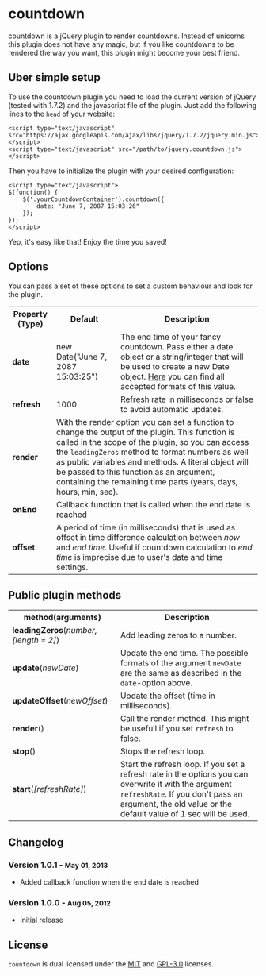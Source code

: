 # countdown

countdown is a jQuery plugin to render countdowns. Instead of unicorns this plugin does not have any magic, but if you like countdowns to be rendered the way you want, this plugin might become your best friend.

## Uber simple setup

To use the countdown plugin you need to load the current version of jQuery (tested with 1.7.2) and the javascript file of the plugin.
Just add the following lines to the `head` of your website:

    <script type="text/javascript" src="https://ajax.googleapis.com/ajax/libs/jquery/1.7.2/jquery.min.js"></script>
    <script type="text/javascript" src="/path/to/jquery.countdown.js"></script>

Then you have to initialize the plugin with your desired configuration:

    <script type="text/javascript">
    $(function() {
        $('.yourCountdownContainer').countdown({
            date: "June 7, 2087 15:03:26"
        });
    });
    </script>

Yep, it's easy like that! Enjoy the time you saved!

## Options

You can pass a set of these options to set a custom behaviour and look for the plugin.

<table>
    <tr>
        <th>Property (Type)</th>
        <th>Default</th>
        <th>Description</th>
    </tr>
    <tr>
        <td><strong>date</strong></td>
        <td>new Date("June 7, 2087 15:03:25")</td>
        <td>The end time of your fancy countdown. Pass either a date object or a string/integer that will be used to create a new Date object. <a href="https://developer.mozilla.org/en-US/docs/JavaScript/Reference/Global_Objects/Date" target="_blank">Here</a> you can find all accepted formats of this value.</td>
    </tr>
    <tr>
        <td><strong>refresh</strong></td>
        <td>1000</td>
        <td>Refresh rate in milliseconds or false to avoid automatic updates.</td>
    </tr>
    <tr>
        <td><strong>render</strong></td>
        <td colspan="2">With the render option you can set a function to change the output of the plugin. This function is called in the scope of the plugin, so you can access the <code>leadingZeros</code> method to format numbers as well as public variables and methods. A literal object will be passed to this function as an argument, containing the remaining time parts (years, days, hours, min, sec).</td>
    </tr>
    <tr>
    	<td><strong>onEnd</strong></td>
        <td colspan="2">Callback function that is called when the end date is reached</td>
    </tr>
    <tr>
    	<td><strong>offset</strong></td>
        <td colspan="2">A period of time (in milliseconds) that is used as offset in time difference calculation between <em>now</em> and <em>end time</em>. Useful if countdown calculation to <em>end time</em> is imprecise due to user's date and time settings.</td>
    </tr>
</table>


## Public plugin methods

<table>
    <tr>
        <th>method(arguments)</th>
        <th>Description</th>
    </tr>
    <tr>
        <td><strong>leadingZeros</strong>(<em>number, [length = 2]</em>)</td>
        <td>Add leading zeros to a number.</td>
    </tr>
    <tr>
        <td><strong>update</strong>(<em>newDate</em>)</td>
        <td>Update the end time. The possible formats of the argument <code>newDate</code> are the same as described in the <code>date</code>-option above.</td>
    </tr>
    <tr>
        <td><strong>updateOffset</strong>(<em>newOffset</em>)</td>
        <td>Update the offset (time in milliseconds).</td>
    </tr>
    <tr>
        <td><strong>render</strong>()</td>
        <td>Call the render method. This might be usefull if you set <code>refresh</code> to false.</td>
    </tr>
    <tr>
        <td><strong>stop</strong>()</td>
        <td>Stops the refresh loop.</td>
    </tr>
    <tr>
        <td><strong>start</strong>(<em>[refreshRate]</em>)</td>
        <td>Start the refresh loop. If you set a refresh rate in the options you can overwrite it with the argument <code>refreshRate</code>. If you don't pass an argument, the old value or the default value of 1 sec will be used.</td>
    </tr>
</table>

## Changelog

### Version 1.0.1 - <small>May 01, 2013</small>
* Added callback function when the end date is reached

### Version 1.0.0 - <small>Aug 05, 2012</small>
* Initial release

## License

`countdown` is dual licensed under the [MIT](http://www.opensource.org/licenses/mit-license.php) and [GPL-3.0](http://opensource.org/licenses/GPL-3.0) licenses.
